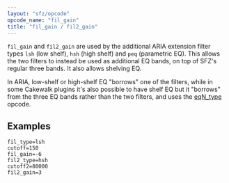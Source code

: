 ```yaml
---
layout: "sfz/opcode"
opcode_name: "fil_gain"
title: "fil_gain / fil2_gain"
---
```

`fil_gain` and `fil2_gain` are used by the additional ARIA extension
filter types `lsh` (low shelf), `hsh` (high shelf) and `peq`
(parametric EQ). This allows the two filters to instead be used
as additional EQ bands, on top of SFZ's regular three bands. It
also allows shelving EQ.

In ARIA, low-shelf or high-shelf EQ "borrows" one of the
filters, while in some Cakewalk plugins it's also possible to have shelf EQ
but it "borrows" from the three EQ bands rather than the two filters,
and uses the [eqN_type](eqN_type) opcode.

## Examples

```
fil_type=lsh
cutoff=150
fil_gain=-6
fil2_type=hsh
cutoff2=80000
fil2_gain=3
```
